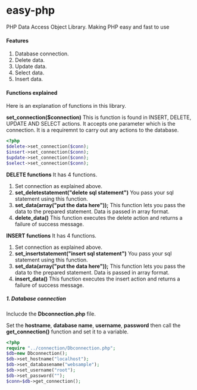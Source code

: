 # easy-php
PHP Data Access Object Library. Making PHP easy and fast to use

#### Features
1. Database connection.
2. Delete data.
3. Update data.
4. Select data.
5. Insert data.

#### Functions explained
Here is an explanation of functions in this library.

**set_connection($connection)** This is function is found in INSERT, DELETE, UPDATE AND SELECT actions. It accepts one parameter which is the connection. It is a requiremnt to carry out any actions to the database. 

```php
<?php
$delete->set_connection($conn);
$insert->set_connection($conn);
$update->set_connection($conn);
$select->set_connection($conn);
```
**DELETE functions**
It has 4 functions. 
1. Set connection as explained above.
2. **set_deletestatement("delete sql statement")** You pass your sql statement using this function. 
3. **set_data(array("put the data here"));** This function lets you pass the data to the prepared statement. Data is passed in array format. 
4. **delete_data()** This function executes the delete action and returns a failure of success message.

**INSERT functions**
It has 4 functions. 
1. Set connection as explained above.
2. **set_insertstatement("insert sql statement")** You pass your sql statement using this function. 
3. **set_data(array("put the data here"));** This function lets you pass the data to the prepared statement. Data is passed in array format. 
4. **insert_data()** This function executes the insert action and returns a failure of success message.



##### 1. Database connection
Inclucde the **Dbconnection.php** file.

Set the **hostname**, **database name**, **username**, **password** then call the **get_connection()** function and set it to a variable. 

```php
<?php 
require "../connection/Dbconnection.php";
$db=new Dbconnection();
$db->set_hostname("localhost");
$db->set_databasename("websample");
$db->set_username("root");
$db->set_password("");
$conn=$db->get_connection();

